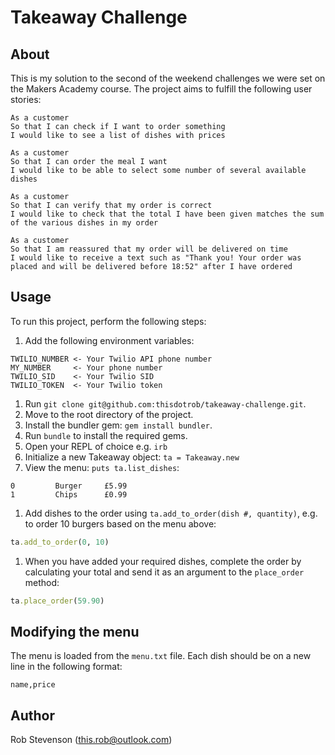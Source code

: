 Takeaway Challenge
==================

About
-----
This is my solution to the second of the weekend challenges we were set on the Makers Academy course. The project aims to fulfill the following user stories:
```
As a customer
So that I can check if I want to order something
I would like to see a list of dishes with prices

As a customer
So that I can order the meal I want
I would like to be able to select some number of several available dishes

As a customer
So that I can verify that my order is correct
I would like to check that the total I have been given matches the sum of the various dishes in my order

As a customer
So that I am reassured that my order will be delivered on time
I would like to receive a text such as "Thank you! Your order was placed and will be delivered before 18:52" after I have ordered
```

Usage
-----
To run this project, perform the following steps:
1. Add the following environment variables:
  ```
  TWILIO_NUMBER <- Your Twilio API phone number
  MY_NUMBER     <- Your phone number
  TWILIO_SID    <- Your Twilio SID
  TWILIO_TOKEN  <- Your Twilio token
  ```
1. Run ```git clone git@github.com:thisdotrob/takeaway-challenge.git```.
1. Move to the root directory of the project.
1. Install the bundler gem: ```gem install bundler```.
1. Run ```bundle``` to install the required gems.
1. Open your REPL of choice e.g. ```irb```
1. Initialize a new Takeaway object: ```ta = Takeaway.new```
1. View the menu: ```puts ta.list_dishes```:

  ```
  0         Burger     £5.99
  1         Chips      £0.99
  ```
1. Add dishes to the order using ```ta.add_to_order(dish #, quantity)```, e.g. to order 10 burgers based on the menu above:

  ```ruby
  ta.add_to_order(0, 10)
  ```
1. When you have added your required dishes, complete the order by calculating your total and send it as an argument to the ```place_order``` method:
  ```ruby
  ta.place_order(59.90)
  ```

Modifying the menu
------------------
The menu is loaded from the ```menu.txt``` file. Each dish should be on a new line in the following format:
```
name,price
```

Author
------
Rob Stevenson (this.rob@outlook.com)
